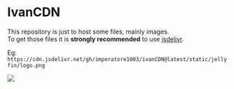 # IvanCDN 

This repository is just to host some files, mainly images.   
To get those files it is **strongly recommended** to use [jsdelivr](https://www.jsdelivr.com/).  
  
Eg: ```https://cdn.jsdelivr.net/gh/imperatore1003/ivanCDN@latest/static/jellyfin/logo.png```

[![](https://data.jsdelivr.com/v1/package/gh/imperatore1003/ivanCDN/badge)](https://www.jsdelivr.com/package/gh/imperatore1003/ivanCDN)